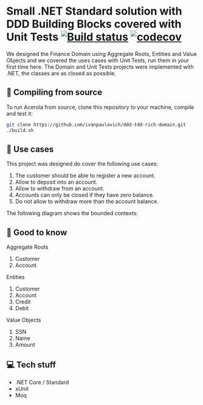 # Small .NET Standard solution with DDD Building Blocks covered with Unit Tests [![Build status](https://ci.appveyor.com/api/projects/status/ujilt0luhnvpm4to?svg=true)](https://ci.appveyor.com/project/ivanpaulovich/ddd-tdd-rich-domain) [![codecov](https://codecov.io/gh/ivanpaulovich/ddd-tdd-rich-domain/branch/master/graph/badge.svg)](https://codecov.io/gh/ivanpaulovich/ddd-tdd-rich-domain)

We designed the Finance Domain using Aggregate Roots, Entities and Value Objects and we covered the uses cases with Unit Tests, run them in your first time here. The Domain and Unit Tests projects were implemented with .NET, the classes are as closed as possible.

## :gem: Compiling from source

To run Acerola from source, clone this repository to your machine, compile and test it:

```sh
git clone https://github.com/ivanpaulovich/ddd-tdd-rich-domain.git
./build.sh
```

## :construction_worker: Use cases

This project was designed do cover the following use cases:

1. The customer should be able to register a new account.
2. Allow to deposit into an account.
3. Allow to withdraw from an account.
4. Accounts can only be closed if they have zero balance.
5. Do not allow to withdraw more than the account balance.

The following diagram shows the bounded contexts:

## :memo: Good to know

Aggregate Roots
1. Customer
2. Account

Entities
1. Customer
2. Account
3. Credit
3. Debit

Value Objects
1. SSN
2. Name
3. Amount

## :computer: Tech stuff

* .NET Core / Standard
* xUnit
* Moq

